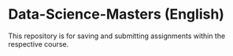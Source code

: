 # Data-Science-Masters (English)
This repository is for saving and submitting assignments within the respective course.
